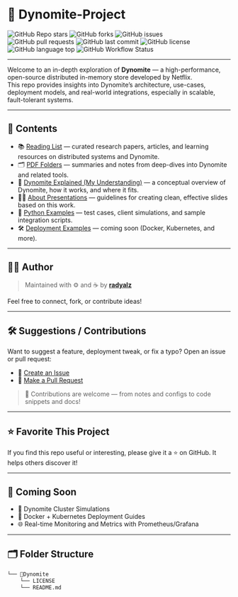 # 🚀 Dynomite-Project

![GitHub Repo stars](https://img.shields.io/github/stars/radyalz/Dynomite?style=social)
![GitHub forks](https://img.shields.io/github/forks/radyalz/Dynomite?style=social)
![GitHub issues](https://img.shields.io/github/issues/radyalz/Dynomite)
![GitHub pull requests](https://img.shields.io/github/issues-pr/radyalz/Dynomite)
![GitHub last commit](https://img.shields.io/github/last-commit/radyalz/Dynomite)
![GitHub license](https://img.shields.io/github/license/radyalz/Dynomite)
![GitHub language top](https://img.shields.io/github/languages/top/radyalz/Dynomite)
![GitHub Workflow Status](https://img.shields.io/github/actions/workflow/status/radyalz/Dynomite/ci.yml?label=CI&logo=github)

---

Welcome to an in-depth exploration of **Dynomite** — a high-performance, open-source distributed in-memory store developed by Netflix.  
This repo provides insights into Dynomite’s architecture, use-cases, deployment models, and real-world integrations, especially in scalable, fault-tolerant systems.

---

## 🧾 Contents

- 📚 [Reading List](./MarkDowns/To-Read.md) — curated research papers, articles, and learning resources on distributed systems and Dynomite.
- 🗂️ [PDF Folders](./Pdfs) — summaries and notes from deep-dives into Dynomite and related tools.
- 🧠 [Dynomite Explained (My Understanding)](./MarkDowns/ExplanationTSPProblem-no1.md) — a conceptual overview of Dynomite, how it works, and where it fits.
- 🧑‍🏫 [About Presentations](./MarkDowns/About-PowerPoint.md) — guidelines for creating clean, effective slides based on this work.
- 🐍 [Python Examples](./Code/Python/) — test cases, client simulations, and sample integration scripts.
- 🛠️ [Deployment Examples](./Code/example.m) — coming soon (Docker, Kubernetes, and more).

---

## 🧑‍💼 Author

> Maintained with ⚙️ and ☕ by **[radyalz](https://github.com/radyalz)**

Feel free to connect, fork, or contribute ideas!

---

## 🛠 Suggestions / Contributions

Want to suggest a feature, deployment tweak, or fix a typo? Open an issue or pull request:

- 🔧 [Create an Issue](https://github.com/radyalz/Dynomite/issues)
- 🔄 [Make a Pull Request](https://github.com/radyalz/Dynomite/pulls)

> 🙌 Contributions are welcome — from notes and configs to code snippets and docs!

---

## ⭐️ Favorite This Project

If you find this repo useful or interesting, please give it a ⭐️ on GitHub. It helps others discover it!

---

## 🧪 Coming Soon

- 🧠 Dynomite Cluster Simulations
- 🧰 Docker + Kubernetes Deployment Guides
- 🌐 Real-time Monitoring and Metrics with Prometheus/Grafana

---

## 🗂 Folder Structure

```bash
└── 📁Dynomite
    └── LICENSE
    └── README.md
```
